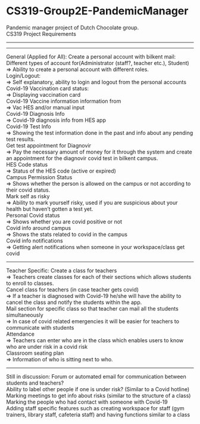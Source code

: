 # CS319-Group2E-PandemicManager
Pandemic manager project of Dutch Chocolate group. <br />
CS319 Project Requirements <hr/>
<hr />
General (Applied for All):
Create a personal account with bilkent mail: Different types of account for(Administrator (staff?, teacher etc.), Student) <br />
⇒ Ability to create a personal account with different roles. <br />
Login/Logout: <br />
⇒ Self explanatory, ability to login and logout from the personal accounts <br />
Covid-19 Vaccination card status: <br />
⇒ Displaying vaccination card <br />
Covid-19 Vaccine information information from <br />
⇒ Vac HES and/or manual input <br />
Covid-19 Diagnosis Info <br />
⇒ Covid-19 diagnosis info from HES app <br />
Covid-19 Test Info <br />
⇒ Showing the test information done in the past and info about any pending test results. <br />
Get test appointment for Diagnovir  <br />
⇒ Pay the necessary amount of money for it through the system and create an appointment for the diagnovir covid test in bilkent campus. <br />
HES Code status <br />
⇒ Status of the HES code (active or expired) <br />
Campus Permission Status <br />
⇒ Shows whether the person is allowed on the campus or not according to their covid status. <br />
Mark self as risky <br />
⇒ Ability to mark yourself risky, used if you are suspicious about your health but haven’t gotten a test yet. <br />
Personal Covid status <br />
⇒ Shows whether you are covid positive or not <br />
Covid info around campus <br />
⇒ Shows the stats related to covid in the campus <br />
Covid info notifications <br />
⇒ Getting alert notifications when someone in your workspace/class get covid <br />
<hr />
Teacher Specific: 
Create a class for teachers <br />
⇒ Teachers create classes for each of their sections which allows students to enroll to classes. <br />
Cancel class for teachers (in case teacher gets covid) <br />
⇒ If a teacher is diagnosed with Covid-19 he/she will have the ability to cancel the class and notify the students within the app.  <br />
Mail section for specific class so that teacher can mail all the students simultaneously <br />
⇒ In case of covid related emergencies it will be easier for teachers to communicate with students <br />
Attendance <br />
⇒ Teachers can enter who are in the class which enables users to know who are under risk in a covid risk <br />
Classroom seating plan <br />
⇒ Information of who is sitting next to who. <br />
<hr />
Still in discussion: 
Forum or automated email for communication between students and teachers? <br />
Ability to label other people if one is under risk? (Similar to a Covid hotline) <br />
Marking meetings to get info about risks (similar to the structure of a class) <br />
Marking the people who had contact with someone with Covid-19  <br />
Adding staff specific features such as creating workspace for staff (gym trainers, library staff, cafeteria staff) and having functions similar to a class <br />


